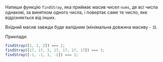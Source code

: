 Напиши функцію `findStray`, яка приймає масив чисел `nums`, де всі числа однакові, за винятком одного числа, і повертає саме те число, яке відрізняється від інших.

Вхідний масив завжди буде валідним (мінімальна довжина масиву - `3`).

Приклади:

```javascript
findStray([1, 1, 2]) === 2;
findStray([17, 17, 3, 17, 17, 17, 17]) === 3;
findStray([-1, -1, 1, -1]) === 1;
```
